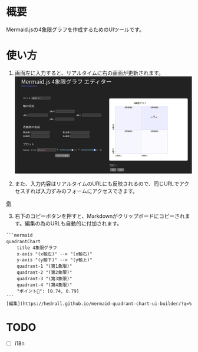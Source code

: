 # 概要

Mermaid.jsの4象限グラフを作成するためのUIツールです。

# 使い方

1. 画面左に入力すると、リアルタイムに右の画面が更新されます。
![screen capture](images/capture.png)

2. また、入力内容はリアルタイムのURLにも反映されるので、同じURLでアクセスすれば入力ずみのフォームにアクセスできます。

[例](https://hedrall.github.io/mermaid-quadrant-chart-ui-builder/?q=%5B%224%E8%B1%A1%E9%99%90%E3%82%B0%E3%83%A9%E3%83%95%22%2C%22%22%2C%22%22%2C%22%22%2C%22%22%2C%22%22%2C%22%22%2C%22%22%2C%22%22%2C%5B%7B%22label%22%3A%22%E3%83%9D%E3%82%A4%E3%83%B3%E3%83%88%F0%9F%9A%80%22%2C%22x%22%3A74%2C%22y%22%3A79%7D%5D%5D)

3. 右下のコピーボタンを押すと、Markdownがクリップボードにコピーされます。編集の為のURLも自動的に付加されます。

~~~txt
```mermaid
quadrantChart
    title 4象限グラフ
    x-axis "(x軸左)" --> "(x軸右)"
    y-axis "(y軸下)" --> "(y軸上)"   
    quadrant-1 "(第1象限)"
    quadrant-2 "(第2象限)"
    quadrant-3 "(第3象限)"
    quadrant-4 "(第4象限)"
    "ポイント🚀": [0.74, 0.79]
```
[編集](https://hedrall.github.io/mermaid-quadrant-chart-ui-builder/?q=%5B%224%E8%B1%A1%E9%99%90%E3%82%B0%E3%83%A9%E3%83%95%22%2C%22%22%2C%22%22%2C%22%22%2C%22%22%2C%22%22%2C%22%22%2C%22%22%2C%22%22%2C%5B%7B%22label%22%3A%22%E3%83%9D%E3%82%A4%E3%83%B3%E3%83%88%F0%9F%9A%80%22%2C%22x%22%3A74%2C%22y%22%3A79%7D%5D%5D)
~~~

# TODO

- [ ] i18n

